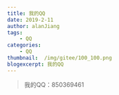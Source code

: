 ```yaml
---
title: 我的QQ
date: 2019-2-11
author: alanJiang
tags:
    - QQ
categories:
    - QQ
thumbnail:  /img/gitee/100_100.png
blogexcerpt: 我的QQ
---
```


>   我的QQ：850369461
